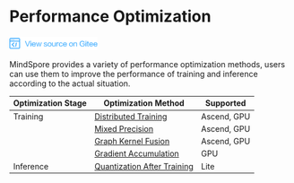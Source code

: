 # Performance Optimization

[![View Source On Gitee](./_static/logo_source.png)](https://gitee.com/mindspore/docs/blob/r1.2/docs/programming_guide/source_en/performance_optimization.md)

MindSpore provides a variety of performance optimization methods, users can use them to improve the performance of training and inference according to the actual situation.

| Optimization Stage | Optimization Method | Supported |
| --- | --- | --- |
| Training | [Distributed Training](https://www.mindspore.cn/tutorial/training/en/r1.2/advanced_use/distributed_training_tutorials.html) | Ascend, GPU |
| | [Mixed Precision](https://www.mindspore.cn/tutorial/training/en/r1.2/advanced_use/enable_mixed_precision.html) | Ascend, GPU |
| | [Graph Kernel Fusion](https://www.mindspore.cn/tutorial/training/en/r1.2/advanced_use/enable_graph_kernel_fusion.html) | Ascend, GPU |
| | [Gradient Accumulation](https://www.mindspore.cn/tutorial/training/en/r1.2/advanced_use/apply_gradient_accumulation.html) | GPU |
| Inference | [Quantization After Training](https://www.mindspore.cn/tutorial/lite/en/r1.2/use/post_training_quantization.html) | Lite |
